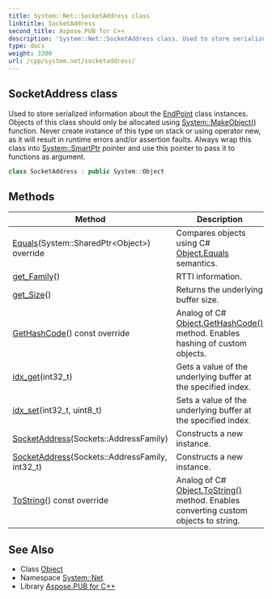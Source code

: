```yaml
---
title: System::Net::SocketAddress class
linktitle: SocketAddress
second_title: Aspose.PUB for C++
description: 'System::Net::SocketAddress class. Used to store serialized information about the EndPoint class instances. Objects of this class should only be allocated using System::MakeObject() function. Never create instance of this type on stack or using operator new, as it will result in runtime errors and/or assertion faults. Always wrap this class into System::SmartPtr pointer and use this pointer to pass it to functions as argument in C++.'
type: docs
weight: 3300
url: /cpp/system.net/socketaddress/
---
```

## SocketAddress class


Used to store serialized information about the [EndPoint](../endpoint/) class instances. Objects of this class should only be allocated using [System::MakeObject()](../../system/makeobject/) function. Never create instance of this type on stack or using operator new, as it will result in runtime errors and/or assertion faults. Always wrap this class into [System::SmartPtr](../../system/smartptr/) pointer and use this pointer to pass it to functions as argument.

```cpp
class SocketAddress : public System::Object
```

## Methods

| Method | Description |
| --- | --- |
| [Equals](./equals/)(System::SharedPtr\<Object\>) override | Compares objects using C# [Object.Equals](../../system/object/equals/) semantics. |
| [get_Family](./get_family/)() | RTTI information. |
| [get_Size](./get_size/)() | Returns the underlying buffer size. |
| [GetHashCode](./gethashcode/)() const override | Analog of C# [Object.GetHashCode()](../../system/object/gethashcode/) method. Enables hashing of custom objects. |
| [idx_get](./idx_get/)(int32_t) | Gets a value of the underlying buffer at the specified index. |
| [idx_set](./idx_set/)(int32_t, uint8_t) | Sets a value of the underlying buffer at the specified index. |
| [SocketAddress](./socketaddress/)(Sockets::AddressFamily) | Constructs a new instance. |
| [SocketAddress](./socketaddress/)(Sockets::AddressFamily, int32_t) | Constructs a new instance. |
| [ToString](./tostring/)() const override | Analog of C# [Object.ToString()](../../system/object/tostring/) method. Enables converting custom objects to string. |
## See Also

* Class [Object](../../system/object/)
* Namespace [System::Net](../)
* Library [Aspose.PUB for C++](../../)

